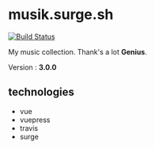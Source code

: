 # musik.surge.sh
[![Build Status](https://travis-ci.org/drepram/musik.svg?branch=master)](https://travis-ci.org/drepram/musik)

My music collection. Thank's a lot **Genius**.

Version : **3.0.0**

## technologies

- vue
- vuepress
- travis
- surge
